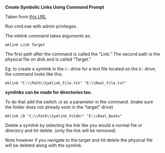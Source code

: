 **Create Symbolic Links Using Command Prompt**

Taken from [this
URL](https://www.maketecheasier.com/create-symbolic-links-windows10/#:~:text=Creating%20symlinks%20in%20Windows%20is,a%20symlink%20for%20a%20file.)

Run cmd.exe with admin privileges.

The mklink command takes arguments as:

_`mklink Link Target`_

The first path after the command is called the “Link.”
The second path is the physical file on disk and is called “Target.”

Eg: to create a symlink in the _```C:```_ drive for a text file located on the _```E:```_ drive, the command looks like this.

`mklink "C:\\Path\\Symlink_File.txt" "E:\\Real_File.txt"`

**symlinks can be made for directories too.**

To do that add the switch _`/D`_ as a parameter in the command. (make sure the folder does not already exist in the “target” drive)

`mklink /D "C:\\Path\\Symlink_Folder" "E:\\Real_Books"`

Delete a symlink by selecting the link like you would a normal file or directory and hit delete. (only the link will be removed)

Note however if you navigate to the target and hit delete the physical file will be deleted along with the symlink.
